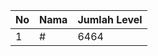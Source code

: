 | No | Nama            | Jumlah Level |
|----|-----------------|--------------|
| 1  | #    |    6464        |

